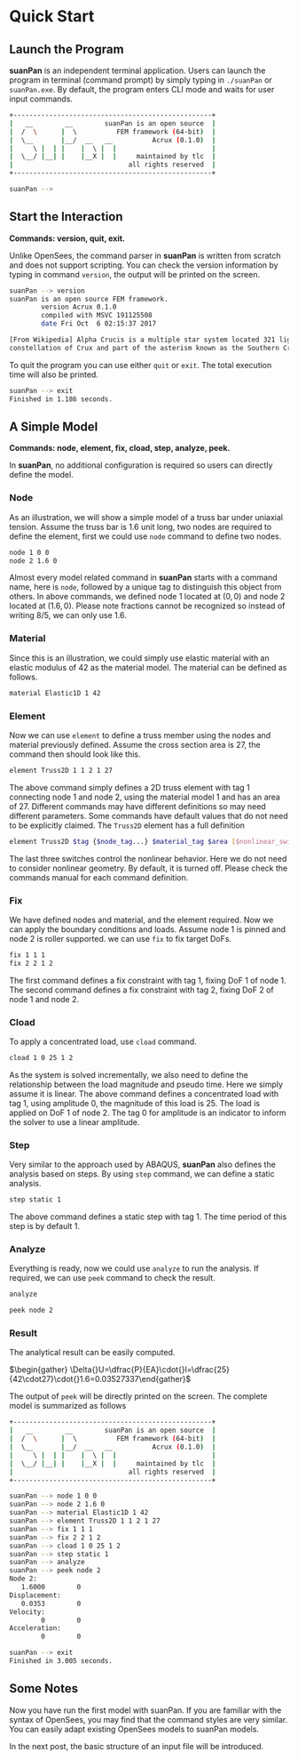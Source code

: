 Quick Start
===========

Launch the Program
------------------

**suanPan** is an independent terminal application. Users can launch the program in terminal (command prompt) by simply typing in `./suanPan` or `suanPan.exe`. By default, the program enters CLI mode and waits for user input commands.

``` bash
+--------------------------------------------------+
|   __        __        suanPan is an open source  |
|  /  \      |  \          FEM framework (64-bit)  |
|  \__       |__/  __   __          Acrux (0.1.0)  |
|     \ |  | |    |  \ |  |                        |
|  \__/ |__| |    |__X |  |     maintained by tlc  |
|                             all rights reserved  |
+--------------------------------------------------+

suanPan -->
```

Start the Interaction
---------------------

**Commands: version, quit, exit.**

Unlike OpenSees, the command parser in **suanPan** is written from scratch and does not support scripting. You can check the version information by typing in command `version`, the output will be printed on the screen.

``` bash
suanPan --> version
suanPan is an open source FEM framework.
        version Acrux 0.1.0
        compiled with MSVC 191125508
        date Fri Oct  6 02:15:37 2017

[From Wikipedia] Alpha Crucis is a multiple star system located 321 light years from the Sun in the
constellation of Crux and part of the asterism known as the Southern Cross.
```

To quit the program you can use either `quit` or `exit`. The total execution time will also be printed.

``` bash
suanPan --> exit
Finished in 1.186 seconds.
```

A Simple Model
--------------

**Commands: node, element, fix, cload, step, analyze, peek.**

In **suanPan**, no additional configuration is required so users can directly define the model.

### Node

As an illustration, we will show a simple model of a truss bar under uniaxial tension. Assume the truss bar is $1.6$ unit long, two nodes are required to define the element, first we could use `node` command to define two nodes.

``` bash
node 1 0 0
node 2 1.6 0
```

Almost every model related command in **suanPan** starts with a command name, here is `node`, followed by a unique tag to distinguish this object from others. In above commands, we defined node 1 located at $(0,0)$ and node 2 located at $(1.6,0)$. Please note fractions cannot be recognized so instead of writing $8/5$, we can only use $1.6$.

### Material

Since this is an illustration, we could simply use elastic material with an elastic modulus of $42$ as the material model. The material can be defined as follows.

``` bash
material Elastic1D 1 42
```

### Element

Now we can use `element` to define a truss member using the nodes and material previously defined. Assume the cross section area is $27$, the command then should look like this.

``` bash
element Truss2D 1 1 2 1 27
```

The above command simply defines a 2D truss element with tag 1 connecting node 1 and node 2, using the material model 1 and has an area of $27$. Different commands may have different definitions so may need different parameters. Some commands have default values that do not need to be explicitly claimed. The `Truss2D` element has a full definition

``` bash
element Truss2D $tag {$node_tag...} $material_tag $area [$nonlinear_switch] [$constant_area_switch] [$log_strain_switch]
```

The last three switches control the nonlinear behavior. Here we do not need to consider nonlinear geometry. By default, it is turned off. Please check the commands manual for each command definition.

### Fix

We have defined nodes and material, and the element required. Now we can apply the boundary conditions and loads. Assume node 1 is pinned and node 2 is roller supported. we can use `fix` to fix target DoFs.

``` bash
fix 1 1 1
fix 2 2 1 2
```

The first command defines a fix constraint with tag 1, fixing DoF 1 of node 1. The second command defines a fix constraint with tag 2, fixing DoF 2 of node 1 and node 2.

### Cload

To apply a concentrated load, use `cload` command.

``` bash
cload 1 0 25 1 2
```

As the system is solved incrementally, we also need to define the relationship between the load magnitude and pseudo time. Here we simply assume it is linear. The above command defines a concentrated load with tag 1, using amplitude 0, the magnitude of this load is $25$. The load is applied on DoF 1 of node 2. The tag 0 for amplitude is an indicator to inform the solver to use a linear amplitude.

### Step

Very similar to the approach used by ABAQUS, **suanPan** also defines the analysis based on steps. By using `step` command, we can define a static analysis.

``` bash
step static 1
```

The above command defines a static step with tag 1. The time period of this step is by default $1$.

### Analyze

Everything is ready, now we could use `analyze` to run the analysis. If required, we can use `peek` command to check the result.

``` bash
analyze

peek node 2
```

### Result

The analytical result can be easily computed.

$\begin{gather} \Delta{}U=\dfrac{P}{EA}\cdot{}l=\dfrac{25}{42\cdot27}\cdot{}1.6=0.03527337\end{gather}$

The output of `peek` will be directly printed on the screen. The complete model is summarized as follows

``` bash
+--------------------------------------------------+
|   __        __        suanPan is an open source  |
|  /  \      |  \          FEM framework (64-bit)  |
|  \__       |__/  __   __          Acrux (0.1.0)  |
|     \ |  | |    |  \ |  |                        |
|  \__/ |__| |    |__X |  |     maintained by tlc  |
|                             all rights reserved  |
+--------------------------------------------------+

suanPan --> node 1 0 0
suanPan --> node 2 1.6 0
suanPan --> material Elastic1D 1 42
suanPan --> element Truss2D 1 1 2 1 27
suanPan --> fix 1 1 1
suanPan --> fix 2 2 1 2
suanPan --> cload 1 0 25 1 2
suanPan --> step static 1
suanPan --> analyze
suanPan --> peek node 2
Node 2:
   1.6000        0
Displacement:
   0.0353        0
Velocity:
        0        0
Acceleration:
        0        0

suanPan --> exit
Finished in 3.005 seconds.
```

Some Notes
----------

Now you have run the first model with suanPan. If you are familiar with the syntax of OpenSees, you may find that the command styles are very similar. You can easily adapt existing OpenSees models to suanPan models.

In the next post, the basic structure of an input file will be introduced.
